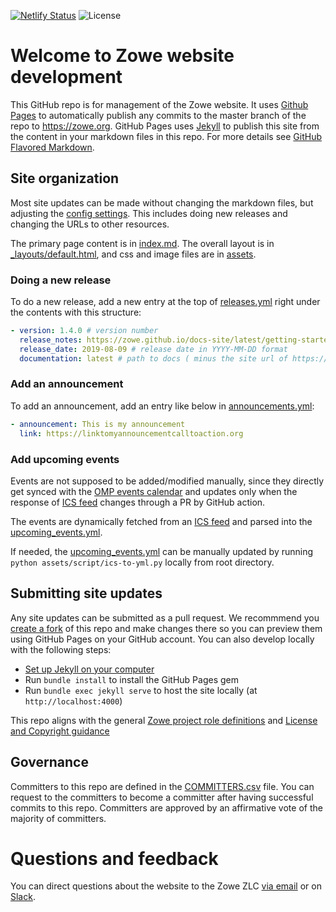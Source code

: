 <!-- SPDX-License-Identifier: CC-BY-4.0 -->
<!-- Copyright Contributors to the Zowe project. -->

[![Netlify Status](https://api.netlify.com/api/v1/badges/b4057863-5816-4a06-a503-f8989ec2062f/deploy-status)](https://app.netlify.com/sites/condescending-dubinsky-4645a9/deploys)
![License](https://img.shields.io/github/license/zowe/zowe.github.io)

# Welcome to Zowe website development

This GitHub repo is for management of the Zowe website. It uses [Github Pages](https://pages.github.com/) to automatically publish any commits to the master branch of the repo to https://zowe.org. GitHub Pages uses  [Jekyll](https://jekyllrb.com/) to publish this site from the content in your markdown files in this repo. For more details see [GitHub Flavored Markdown](https://guides.github.com/features/mastering-markdown/).

## Site organization

Most site updates can be made without changing the markdown files, but adjusting the [config settings](_config.yml). This includes doing new releases and changing the URLs to other resources.

The primary page content is in [index.md](index.md). The overall layout is in [_layouts/default.html](_layouts/default.html), and css and image files are in [assets](assets).

### Doing a new release

To do a new release, add a new entry at the top of [releases.yml](_data/releases.yml) right under the contents with this structure:

```yaml
- version: 1.4.0 # version number
  release_notes: https://zowe.github.io/docs-site/latest/getting-started/summaryofchanges.html#version-1-4-0-august-2019 # link to release notes
  release_date: 2019-08-09 # release date in YYYY-MM-DD format
  documentation: latest # path to docs ( minus the site url of https://docs.zowe.org )
```
### Add an announcement

To add an announcement, add an entry like below in [announcements.yml](_data/announcements.yml):

```yaml
- announcement: This is my announcement
  link: https://linktomyannouncementcalltoaction.org
```

### Add upcoming events

Events are not supposed to be added/modified manually, since they directly get synced with the [OMP events calendar](https://www.openmainframeproject.org/events/category/zowe) and updates only when the response of [ICS feed](https://www.openmainframeproject.org/events/category/zowe?ical=1&tribe_display=photo) changes through a PR by GitHub action.

The events are dynamically fetched from an [ICS feed](https://www.openmainframeproject.org/events/category/zowe?ical=1&tribe_display=photo) and parsed into the [upcoming_events.yml](_data/upcoming_events.yml).

If needed, the [upcoming_events.yml](_data/upcoming_events.yml) can be manually updated by running `python assets/script/ics-to-yml.py` locally from root directory.

## Submitting site updates

Any site updates can be submitted as a pull request. We recommmend you [create a fork](https://help.github.com/en/articles/fork-a-repo) of this repo and make changes there so you can preview them using GitHub Pages on your GitHub account. You can also develop locally with the following steps:
* [Set up Jekyll on your computer](https://jekyllrb.com/docs/installation/)
* Run `bundle install` to install the GitHub Pages gem
* Run `bundle exec jekyll serve` to host the site locally (at `http://localhost:4000`)

This repo aligns with the general [Zowe project role definitions](https://github.com/zowe/zlc/blob/master/process/roles.md) and [License and Copyright guidance](https://github.com/zowe/zlc/blob/master/process/LicenseAndCopyrightGuidance.md)

## Governance

Committers to this repo are defined in the [COMMITTERS.csv](COMMITTERS.csv) file. You can request to the committers to become a committer after having successful commits to this repo. Committers are approved by an affirmative vote of the majority of committers.

# Questions and feedback

You can direct questions about the website to the Zowe ZLC [via email](https://lists.openmainframeproject.org/g/zowe-zlc) or on [Slack](https://slack.openmainframeproject.org).
